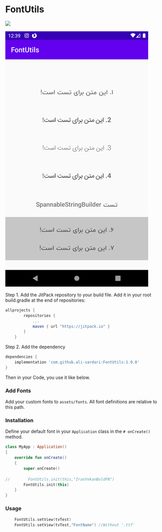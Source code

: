 # FontUtils

[![](https://jitpack.io/v/ali-sardari/FontUtils.svg)](https://jitpack.io/#ali-sardari/FontUtils)

![alt text](https://github.com/ali-sardari/FontUtils/blob/master/screenshot/Screenshot.jpg "ScreenShot Of Font Samples")

Step 1. Add the JitPack repository to your build file. Add it in your root build.gradle at the end of repositories:

```groovy
allprojects {
        repositories {
            ...
            maven { url "https://jitpack.io" }
        }
    }
```

Step 2. Add the dependency
```groovy
dependencies {
    implementation 'com.github.ali-sardari:FontUtils:1.0.0'
}
```

Then in your Code, you use it like below.

### Add Fonts

Add your custom fonts to `assets/fonts`. All font definitions are relative to this path.

### Installation

Define your default font in your `Application` class in the `# onCreate()` method.

```kotlin
class MyApp : Application()
{
    override fun onCreate()
    {
        super.onCreate()

//        FontUtils.init(this,"IranYekanBoldFN")
        FontUtils.init(this)
    }
}
```

### Usage

```kotlin
    FontUtils.setView(tvTest)
    FontUtils.setView(tvTest,"FontName") //Without '.ttf'

```


